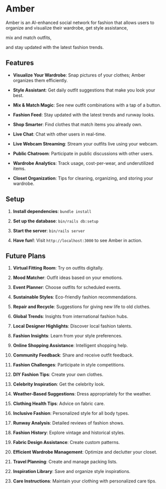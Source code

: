 # Amber
Amber is an AI-enhanced social network for fashion that allows users to organize and visualize their wardrobe,
get style assistance,

mix and match outfits,

and stay updated with the latest fashion trends.

## Features
- **Visualize Your Wardrobe**: Snap pictures of your clothes; Amber organizes them efficiently.
- **Style Assistant**: Get daily outfit suggestions that make you look your best.

- **Mix & Match Magic**: See new outfit combinations with a tap of a button.

- **Fashion Feed**: Stay updated with the latest trends and runway looks.

- **Shop Smarter**: Find clothes that match items you already own.

- **Live Chat**: Chat with other users in real-time.

- **Live Webcam Streaming**: Stream your outfits live using your webcam.

- **Public Chatroom**: Participate in public discussions with other users.

- **Wardrobe Analytics**: Track usage, cost-per-wear, and underutilized items.

- **Closet Organization**: Tips for cleaning, organizing, and storing your wardrobe.

## Setup
1. **Install dependencies**: `bundle install`
2. **Set up the database**: `bin/rails db:setup`

3. **Start the server**: `bin/rails server`

4. **Have fun!**: Visit `http://localhost:3000` to see Amber in action.

## Future Plans
1. **Virtual Fitting Room**: Try on outfits digitally.
2. **Mood Matcher**: Outfit ideas based on your emotions.

3. **Event Planner**: Choose outfits for scheduled events.

4. **Sustainable Styles**: Eco-friendly fashion recommendations.

5. **Repair and Recycle**: Suggestions for giving new life to old clothes.

6. **Global Trends**: Insights from international fashion hubs.

7. **Local Designer Highlights**: Discover local fashion talents.

8. **Fashion Insights**: Learn from your style preferences.

9. **Online Shopping Assistance**: Intelligent shopping help.

10. **Community Feedback**: Share and receive outfit feedback.

11. **Fashion Challenges**: Participate in style competitions.

12. **DIY Fashion Tips**: Create your own clothes.

13. **Celebrity Inspiration**: Get the celebrity look.

14. **Weather-Based Suggestions**: Dress appropriately for the weather.

15. **Clothing Health Tips**: Advice on fabric care.

16. **Inclusive Fashion**: Personalized style for all body types.

17. **Runway Analysis**: Detailed reviews of fashion shows.

18. **Fashion History**: Explore vintage and historical styles.

19. **Fabric Design Assistance**: Create custom patterns.

20. **Efficient Wardrobe Management**: Optimize and declutter your closet.

21. **Travel Planning**: Create and manage packing lists.

22. **Inspiration Library**: Save and organize style inspirations.

23. **Care Instructions**: Maintain your clothing with personalized care tips.


